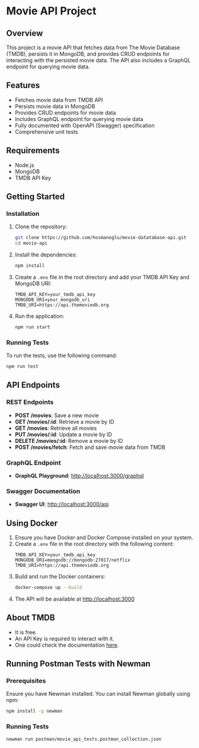 # Movie API Project

## Overview
This project is a movie API that fetches data from The Movie Database (TMDB), persists it in MongoDB, and provides CRUD endpoints for interacting with the persisted movie data. The API also includes a GraphQL endpoint for querying movie data.

## Features
- Fetches movie data from TMDB API
- Persists movie data in MongoDB
- Provides CRUD endpoints for movie data
- Includes GraphQL endpoint for querying movie data
- Fully documented with OpenAPI (Swagger) specification
- Comprehensive unit tests

## Requirements
- Node.js
- MongoDB
- TMDB API Key

## Getting Started

### Installation
1. Clone the repository:
    ```sh
    git clone https://github.com/hosmanoglu/movie-datatabase-api.git
    cd movie-api
    ```

2. Install the dependencies:
    ```sh
    npm install
    ```

3. Create a `.env` file in the root directory and add your TMDB API Key and MongoDB URI:
    ```env
    TMDB_API_KEY=your_tmdb_api_key
    MONGODB_URI=your_mongodb_uri
    TMDB_URI=https://api.themoviedb.org
    ```

4. Run the application:
    ```sh
    npm run start
    ```

### Running Tests
To run the tests, use the following command:
```sh
npm run test
```

## API Endpoints

### REST Endpoints
- **POST /movies**: Save a new movie
- **GET /movies/:id**: Retrieve a movie by ID
- **GET /movies**: Retrieve all movies
- **PUT /movies/:id**: Update a movie by ID
- **DELETE /movies/:id**: Remove a movie by ID
- **POST /movies/fetch**: Fetch and save movie data from TMDB

### GraphQL Endpoint
- **GraphQL Playground**: [http://localhost:3000/graphql](http://localhost:3000/graphql)

### Swagger Documentation
- **Swagger UI**: [http://localhost:3000/api](http://localhost:3000/api)

## Using Docker
1. Ensure you have Docker and Docker Compose installed on your system.
2. Create a `.env` file in the root directory with the following content:
    ```env
    TMDB_API_KEY=your_tmdb_api_key
    MONGODB_URI=mongodb://mongodb:27017/netflix
    TMDB_URI=https://api.themoviedb.org
    ```
3. Build and run the Docker containers:
    ```sh
    docker-compose up --build
    ```
4. The API will be available at [http://localhost:3000](http://localhost:3000)


## About TMDB

- It is free.
- An API Key is required to interact with it.
- One could check the documentation [here](https://developers.themoviedb.org/3/getting-started/introduction).


## Running Postman Tests with Newman
### Prerequisites
Ensure you have Newman installed. You can install Newman globally using npm:

```sh
npm install -g newman
```
### Running Tests

```sh
newman run postman/movie_api_tests.postman_collection.json
```
